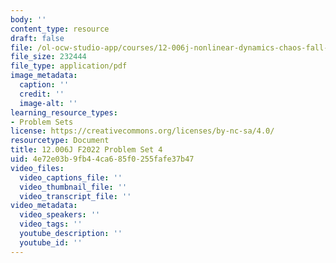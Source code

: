 ```yaml
---
body: ''
content_type: resource
draft: false
file: /ol-ocw-studio-app/courses/12-006j-nonlinear-dynamics-chaos-fall-2022/mit12_006jf22_ps4.pdf
file_size: 232444
file_type: application/pdf
image_metadata:
  caption: ''
  credit: ''
  image-alt: ''
learning_resource_types:
- Problem Sets
license: https://creativecommons.org/licenses/by-nc-sa/4.0/
resourcetype: Document
title: 12.006J F2022 Problem Set 4
uid: 4e72e03b-9fb4-4ca6-85f0-255fafe37b47
video_files:
  video_captions_file: ''
  video_thumbnail_file: ''
  video_transcript_file: ''
video_metadata:
  video_speakers: ''
  video_tags: ''
  youtube_description: ''
  youtube_id: ''
---
```

